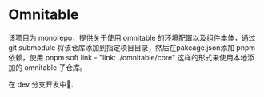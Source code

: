 # Omnitable

该项目为 monorepo，提供关于使用 omnitable 的环境配置以及组件本体，通过 git submodule 将该仓库添加到指定项目目录，然后在pakcage.json添加 pnpm 依赖，使用 pnpm soft link - "link: ./omnitable/core" 这样的形式来使用本地添加的 omnitable 子仓库。

在 dev 分支开发中🚧.